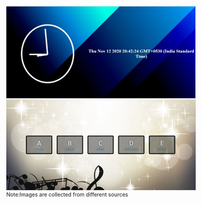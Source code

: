 ![day1](https://github.com/tejaswini22199/30daychallenge/blob/main/clock/time.JPG)
![day2](https://github.com/tejaswini22199/30daychallenge/blob/main/day1/Capture.JPG)
Note:Images are collected from different sources



